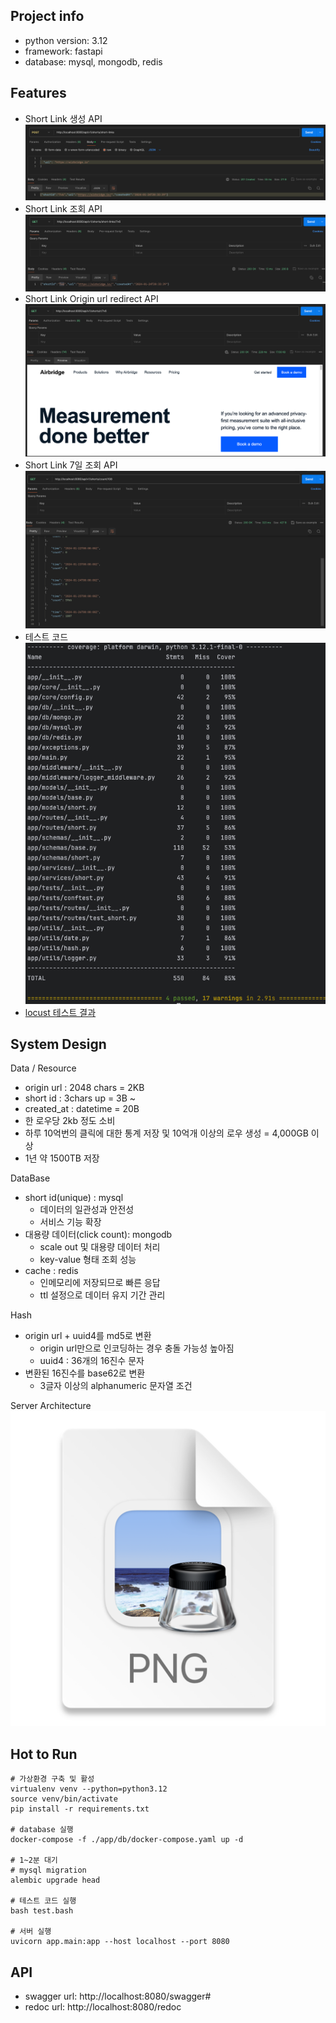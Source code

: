 ## Project info
- python version: 3.12
- framework: fastapi
- database: mysql, mongodb, redis

## Features
- Short Link 생성 API
![img.png](img.png)
- Short Link 조회 API
![img_1.png](img_1.png)
- Short Link Origin url redirect API
![img_2.png](img_2.png)
- Short Link 7일 조회 API
![img_3.png](img_3.png)
- 테스트 코드
![img_4.png](img_4.png)
- [locust 테스트 결과](app%2Flocust_test_report.html)


## System Design
Data / Resource
- origin url : 2048 chars = 2KB
- short id : 3chars up = 3B ~
- created_at : datetime = 20B
- 한 로우당 2kb 정도 소비
- 하루 10억번의 클릭에 대한 통계 저장 및 10억개 이상의 로우 생성 = 4,000GB 이상
- 1년 약 1500TB 저장

DataBase
- short id(unique) : mysql
    - 데이터의 일관성과 안전성
    - 서비스 기능 확장
- 대용량 데이터(click count): mongodb
    - scale out 및 대용량 데이터 처리
    - key-value 형태 조회 성능
- cache : redis
    - 인메모리에 저장되므로 빠른 응답
    - ttl 설정으로 데이터 유지 기간 관리

Hash
- origin url + uuid4를 md5로 변환
    - origin url만으로 인코딩하는 경우 충돌 가능성 높아짐
    - uuid4 : 36개의 16진수 문자
- 변환된 16진수를 base62로 변환
    - 3글자 이상의 alphanumeric 문자열 조건

Server Architecture
![img_5.png](img_5.png)


## Hot to Run
```shell
# 가상환경 구축 및 활성 
virtualenv venv --python=python3.12
source venv/bin/activate
pip install -r requirements.txt

# database 실행
docker-compose -f ./app/db/docker-compose.yaml up -d

# 1~2분 대기
# mysql migration
alembic upgrade head

# 테스트 코드 실행
bash test.bash

# 서버 실행
uvicorn app.main:app --host localhost --port 8080
```

## API
- swagger url: http://localhost:8080/swagger#
- redoc url: http://localhost:8080/redoc
